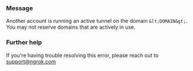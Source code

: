
### Message
Another account is running an active tunnel on the domain `&lt;DOMAIN&gt;`. You may not reserve domains that are actively in use.

### Further help
If you're having trouble resolving this error, please reach out to [support@ngrok.com](mailto:support@ngrok.com?subject=Help%20with%20ERR_NGROK_430)


